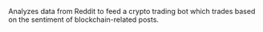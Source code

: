 
Analyzes data from Reddit to feed a crypto trading bot which trades based on the sentiment of blockchain-related posts.
